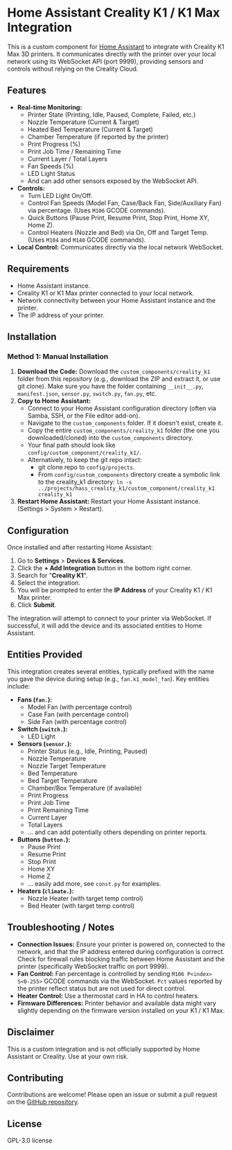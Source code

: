 # Home Assistant Creality K1 / K1 Max Integration

This is a custom component for [Home Assistant](https://www.home-assistant.io/) to integrate with Creality K1 Max 3D printers. It communicates directly with the printer over your local network using its WebSocket API (port 9999), providing sensors and controls without relying on the Creality Cloud.

## Features

* **Real-time Monitoring:**
    * Printer State (Printing, Idle, Paused, Complete, Failed, etc.)
    * Nozzle Temperature (Current & Target)
    * Heated Bed Temperature (Current & Target)
    * Chamber Temperature (if reported by the printer)
    * Print Progress (%)
    * Print Job Time / Remaining Time
    * Current Layer / Total Layers
    * Fan Speeds (%)
    * LED Light Status
    * And can add other sensors exposed by the WebSocket API.
* **Controls:**
    * Turn LED Light On/Off.
    * Control Fan Speeds (Model Fan, Case/Back Fan, Side/Auxiliary Fan) via percentage. (Uses `M106` GCODE commands).
    * Quick Buttons (Pause Print, Resume Print, Stop Print, Home XY, Home Z).
    * Control Heaters (Nozzle and Bed) via On, Off and Target Temp. (Uses `M104` and `M140` GCODE commands).
* **Local Control:** Communicates directly via the local network WebSocket.

## Requirements

* Home Assistant instance.
* Creality K1 or K1 Max printer connected to your local network.
* Network connectivity between your Home Assistant instance and the printer.
* The IP address of your printer.

## Installation

### Method 1: Manual Installation

1.  **Download the Code:** Download the `custom_components/creality_k1` folder from this repository (e.g., download the ZIP and extract it, or use git clone). Make sure you have the folder containing `__init__.py`, `manifest.json`, `sensor.py`, `switch.py`, `fan.py`, etc.
2.  **Copy to Home Assistant:**
    * Connect to your Home Assistant configuration directory (often via Samba, SSH, or the File editor add-on).
    * Navigate to the `custom_components` folder. If it doesn't exist, create it.
    * Copy the entire `custom_components/creality_k1` folder (the one you downloaded/cloned) into the `custom_components` directory.
    * Your final path should look like `config/custom_component/creality_k1/`.
    * Alternatively, to keep the git repo intact:
        * git clone repo to `config/projects`.
        * From `config/custom_components` directory create a symbolic link to the creality_k1 directory: `ln -s ../projects/hass_creality_k1/custom_component/creality_k1 creality_k1`
3.  **Restart Home Assistant:** Restart your Home Assistant instance. (Settings > System > Restart).

## Configuration

Once installed and after restarting Home Assistant:

1.  Go to **Settings** > **Devices & Services**.
2.  Click the **+ Add Integration** button in the bottom right corner.
3.  Search for "**Creality K1**".
4.  Select the integration.
5.  You will be prompted to enter the **IP Address** of your Creality K1 / K1 Max printer.
6.  Click **Submit**.

The integration will attempt to connect to your printer via WebSocket. If successful, it will add the device and its associated entities to Home Assistant.

## Entities Provided

This integration creates several entities, typically prefixed with the name you gave the device during setup (e.g., `fan.k1_model_fan`). Key entities include:

* **Fans (`fan.`):**
    * Model Fan (with percentage control)
    * Case Fan (with percentage control)
    * Side Fan (with percentage control)
* **Switch (`switch.`):**
    * LED Light
* **Sensors (`sensor.`):**
    * Printer Status (e.g., Idle, Printing, Paused)
    * Nozzle Temperature
    * Nozzle Target Temperature
    * Bed Temperature
    * Bed Target Temperature
    * Chamber/Box Temperature (if available)
    * Print Progress
    * Print Job Time
    * Print Remaining Time
    * Current Layer
    * Total Layers
    * ... and can add potentially others depending on printer reports.
* **Buttons (`button.`):**
    * Pause Print
    * Resume Print
    * Stop Print
    * Home XY
    * Home Z
    * ... easily add more, see `const.py` for examples.
* **Heaters (`climate.`):**
    * Nozzle Heater (with target temp control)
    * Bed Heater (with target temp control)

## Troubleshooting / Notes

* **Connection Issues:** Ensure your printer is powered on, connected to the network, and that the IP address entered during configuration is correct. Check for firewall rules blocking traffic between Home Assistant and the printer (specifically WebSocket traffic on port 9999).
* **Fan Control:** Fan percentage is controlled by sending `M106 P<index> S<0-255>` GCODE commands via the WebSocket. `Pct` values reported by the printer reflect status but are not used for direct control.
* **Heater Control:** Use a thermostat card in HA to control heaters.
* **Firmware Differences:** Printer behavior and available data might vary slightly depending on the firmware version installed on your K1 / K1 Max.

## Disclaimer

This is a custom integration and is not officially supported by Home Assistant or Creality. Use at your own risk.

## Contributing

Contributions are welcome! Please open an issue or submit a pull request on the [GitHub repository](https://github.com/hurricaneb/hass_creality_k1).

## License

GPL-3.0 license